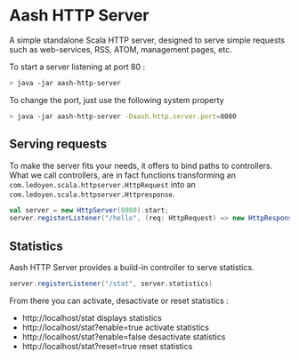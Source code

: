 # Aash HTTP Server

A simple standalone Scala HTTP server, designed to serve simple requests such as web-services, RSS, ATOM, management pages, etc.

To start a server listening at port 80 :

```bash
> java -jar aash-http-server
```

To change the port, just use the following system property
```bash
> java -jar aash-http-server -Daash.http.server.port=8080
```

## Serving requests

To make the server fits your needs, it offers to bind paths to controllers.
What we call controllers, are in fact functions transforming an `com.ledoyen.scala.httpserver.HttpRequest` into an `com.ledoyen.scala.httpserver.Httpresponse`.

```scala
val server = new HttpServer(8080).start;
server.registerListener("/hello", (req: HttpRequest) => new HttpResponse(req.version, StatusCode.OK, "<h1>Hello World !</h1>"))
```

## Statistics

Aash HTTP Server provides a build-in controller to serve statistics.
```scala
server.registerListener("/stat", server.statistics)
```

From there you can activate, desactivate or reset statistics :
* http://localhost/stat					displays statistics
* http://localhost/stat?enable=true		activate statistics
* http://localhost/stat?enable=false	desactivate statistics
* http://localhost/stat?reset=true		reset statistics
